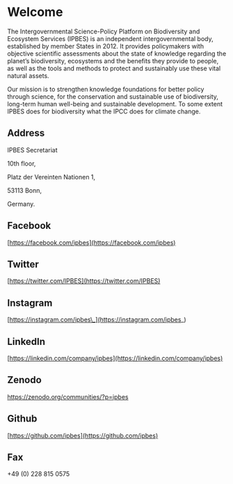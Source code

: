 <!-- Please don't remove this: Grab your social icons from https://github.com/carlsednaoui/gitsocial -->

<!-- display the social media buttons in your README -->



<!-- icons without padding -->

<!-- links to your social media accounts -->
<!-- update these accordingly -->

[1]: https://twitter.com/IPBES
[2]: https://facebook.com/ipbes
[3]: #
[4]: #
[5]: #
[6]: https://github.com/ipbes


# Welcome

The Intergovernmental Science-Policy Platform on Biodiversity and Ecosystem Services \(IPBES\) is an independent intergovernmental body, established by member States in 2012. It provides policymakers with objective scientific assessments about the state of knowledge regarding the planet’s biodiversity, ecosystems and the benefits they provide to people, as well as the tools and methods to protect and sustainably use these vital natural assets.

Our mission is to strengthen knowledge foundations for better policy through science, for the conservation and sustainable use of biodiversity, long-term human well-being and sustainable development. To some extent IPBES does for biodiversity what the IPCC does for climate change.

## Address

IPBES Secretariat

10th floor,

Platz der Vereinten Nationen 1,

53113 Bonn,

Germany.

<!-- icons with padding -->

[1.1]: http://i.imgur.com/tXSoThF.png (twitter icon with padding)
[2.1]: http://i.imgur.com/P3YfQoD.png (facebook icon with padding)
[3.1]: http://i.imgur.com/yCsTjba.png (google plus icon with padding)
[4.1]: http://i.imgur.com/YckIOms.png (tumblr icon with padding)
[5.1]: http://i.imgur.com/1AGmwO3.png (dribbble icon with padding)
[6.1]: http://i.imgur.com/0o48UoR.png (github icon with padding)

## Facebook

[https://facebook.com/ipbes](https://facebook.com/ipbes)

## Twitter

[https://twitter.com/IPBES](https://twitter.com/IPBES)

## Instagram

[https://instagram.com/ipbes\_](https://instagram.com/ipbes_)

## LinkedIn

[https://linkedin.com/company/ipbes](https://linkedin.com/company/ipbes)

## Zenodo
[https://zenodo.org/communities/?p=ipbes ](https://zenodo.org/communities/?p=ipbes) 

## Github
[https://github.com/ipbes](https://github.com/ipbes)

## Fax

+49 \(0\) 228 815 0575

